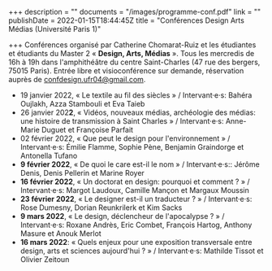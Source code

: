 +++
description = ""
documents = "/images/programme-conf.pdf"
link = ""
publishDate = 2022-01-15T18:44:45Z
title = "Conférences Design Arts Médias (Université Paris 1)"

+++
Conférences organisé par Catherine Chomarat-Ruiz et les étudiantes et étudiants du Master 2 « **Design, Arts, Médias** ». Tous les mercredis de 16h à 19h dans l'amphithéâtre du centre Saint-Charles (47 rue des bergers, 75015 Paris). Entrée libre et visioconférence sur demande, réservation auprès de confdesign.ufr04@gmail.com.

* 19 janvier 2022, « Le textile au fil des siècles » /  Intervant·e·s: Bahéra Oujlakh, Azza Stambouli et Eva Taieb
* 26 janvier 202**2**, « Vidéos, nouveaux médias, archéologie des médias: une histoire de transmission à Saint Charles » / Intervant·e·s: Anne-Marie Duguet et Françoise Parfait
* 02 février 2022, « Que peut le design pour l'environnement » /  Intervant·e·s: Émilie Flamme, Sophie Pène, Benjamin Graindorge et Antonella Tufano
* **9 février 2022**, « De quoi le care est-il le nom » /  Intervant·e·s:: Jérôme Denis, Denis Pellerin et Marine Royer
* **16 février 2022**, « Un doctorat en design: pourquoi et comment ? » /  Intervant·e·s: Margot Laudoux, Camille Mançon et Margaux Moussin
* **23 février 2022**, « Le designer est-il un traducteur ? » / Intervant·e·s: Rose Dumesny, Dorian Reunkrilerk et Kim Sacks
* **9 mars 2022**, « Le design, déclencheur de l'apocalypse ? » /  Intervant·e·s: Roxane Andrès, Eric Combet, François Hartog, Anthony Masure et Anouk Merlot
* **16 mars 2022**: « Quels enjeux pour une exposition transversale entre design, arts et sciences aujourd'hui ? » / Intervant·e·s: Mathilde Tissot et Olivier Zeitoun